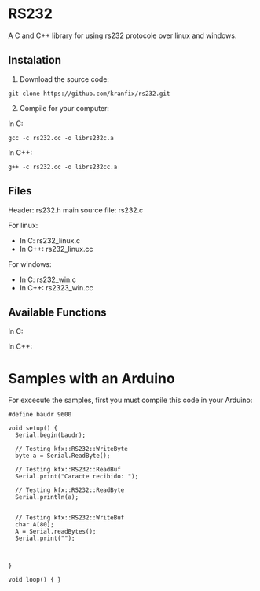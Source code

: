 RS232
=====

A C and C++ library for using rs232 protocole over linux and windows.

## Instalation

1) Download the source code:

```
git clone https://github.com/kranfix/rs232.git
```

2) Compile for your computer:

In C:

```
gcc -c rs232.cc -o librs232c.a
```

In C++:

```
g++ -c rs232.cc -o librs232cc.a
```

## Files

Header: rs232.h
main source file: rs232.c

For linux:
* In C: rs232_linux.c
* In C++: rs232_linux.cc

For windows:
* In C: rs232_win.c
* In C++: rs2323_win.cc


## Available Functions

In C:

In C++:

# Samples with an Arduino

For excecute the samples, first you must compile this code
in your Arduino:

```Arduino
#define baudr 9600

void setup() {
  Serial.begin(baudr);

  // Testing kfx::RS232::WriteByte
  byte a = Serial.ReadByte();

  // Testing kfx::RS232::ReadBuf
  Serial.print("Caracte recibido: ");

  // Testing kfx::RS232::ReadByte
  Serial.println(a);


  // Testing kfx::RS232::WriteBuf
  char A[80];
  A = Serial.readBytes();
  Serial.print("");



}

void loop() { }
```
